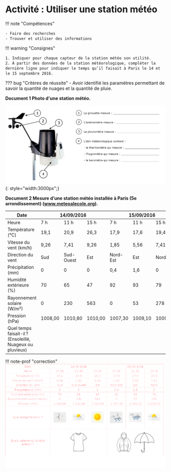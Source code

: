 # Activité : Utiliser une station météo

!!! note "Compétences"

    - Faire des recherches 
    - Trouver et utiliser des informations


!!! warning "Consignes"

    1. Indiquer pour chaque capteur de la station météo son utilité.  
    2. À partir des données de la station météorologique, compléter la dernière ligne pour indiquer le temps qu’il faisait à Paris le 14 et le 15 septembre 2016.
    
??? bug "Critères de réussite"
    - Avoir identifié les paramètres permettant de savoir la quantité de nuages et la quantité de pluie.





**Document 1 Photo d'une station météo.**

![](Pictures/stationMeteo.png){: style="width:3000px";} 


**Document 2 Mesure d’une station météo installée à Paris (5e arrondissement) (www.meteoalecole.org).**

<table>
<thead>
  <tr>
    <th>Date</th>
    <th colspan="3">14/09/2016</th>
    <th colspan="3">15/09/2016</th>
  </tr>
</thead>
<tbody>
  <tr>
    <td> 			Heure 		</td>
    <td> 			7 h 		</td>
    <td> 			11 h 		</td>
    <td> 			15 h 		</td>
    <td> 			7 h 		</td>
    <td> 			11 h 		</td>
    <td> 			15 h 		</td>
  </tr>
  <tr>
    <td> 			Température (°C) 		</td>
    <td> 			19,1 		</td>
    <td> 			20,9 		</td>
    <td> 			26,3 		</td>
    <td> 			17,9 		</td>
    <td> 			17,6 		</td>
    <td> 			19,4 		</td>
  </tr>
  <tr>
    <td> 			Vitesse du vent (km/h) 		</td>
    <td> 			9,26 		</td>
    <td> 			7,41 		</td>
    <td> 			9,26 		</td>
    <td> 			1,85 		</td>
    <td> 			5,56 		</td>
    <td> 			7,41 		</td>
  </tr>
  <tr>
    <td> 			Direction du vent 		</td>
    <td> 			Sud 		</td>
    <td> 			Sud-Ouest 		</td>
    <td> 			Est 		</td>
    <td> 			Nord-Est 		</td>
    <td> 			Est 		</td>
    <td> 			Nord 		</td>
  </tr>
  <tr>
    <td> 			Précipitation (mm) 		</td>
    <td> 			0 		</td>
    <td> 			0 		</td>
    <td> 			0 		</td>
    <td> 			0,4 		</td>
    <td> 			1,6 		</td>
    <td> 			0 		</td>
  </tr>
  <tr>
    <td> 			Humidité extérieure (%) 		</td>
    <td> 			70 		</td>
    <td> 			65 		</td>
    <td> 			47 		</td>
    <td> 			92 		</td>
    <td> 			93 		</td>
    <td> 			79 		</td>
  </tr>
  <tr>
    <td> 			Rayonnement solaire (W/m²) 		</td>
    <td> 			0 		</td>
    <td> 			230 		</td>
    <td> 			563 		</td>
    <td> 			0 		</td>
    <td> 			53 		</td>
    <td> 			278 		</td>
  </tr>
  <tr>
    <td> 			Pression (hPa) 		</td>
    <td> 			1008,00 		</td>
    <td> 			1010,80 		</td>
    <td> 			1010,00 		</td>
    <td> 			1007,30 		</td>
    <td> 			1009,10 		</td>
    <td> 			1009,50 		</td>
  </tr>
  <tr>
    <td> 			Quel temps faisait-il ?<br> (Ensoleillé, Nuageux ou pluvieux) 		</td>
    <td> 	</td>
    <td> 		</td>
    <td> 				</td>
    <td> 					</td>
    <td> 		 		</td>
    <td> 		 		</td>
  </tr>
</tbody>
</table>

!!! note-prof "correction"
    ![Alt text](Pictures/correctionStationMeteo.png)
